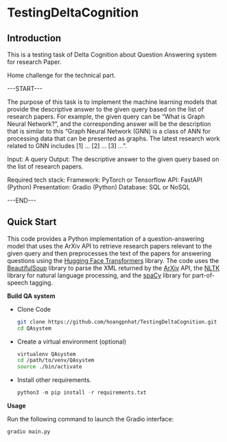 # TestingDeltaCognition
## Introduction
This is a testing task of Delta Cognition about Question Answering system for research Paper.

Home challenge for the technical part.
 
---START---

The purpose of this task is to implement the machine learning models that provide the descriptive answer to the given query based on the list of research papers. For example, the given query can be “What is Graph Neural Network?”, and the corresponding answer will be the description that is similar to this “Graph Neural Network (GNN) is a class of ANN for processing data that can be presented as graphs. The latest research work related to GNN includes [1] … [2] … [3] …”. 
 
Input: A query 
Output: The descriptive answer to the given query based on the list of research papers. 
 
Required tech stack: 
Framework: PyTorch or Tensorflow 
API: FastAPI (Python) 
Presentation: Gradio (Python) 
Database: SQL or NoSQL 

---END---
## Quick Start

This code provides a Python implementation of a question-answering model that uses the ArXiv API to retrieve research papers relevant to the given query and then preprocesses the text of the papers for answering questions using the [Hugging Face Transformers](https://huggingface.co) library. The code uses the [BeautifulSoup](https://www.crummy.com/software/BeautifulSoup/bs4/doc/) library to parse the XML returned by the [ArXiv](https://arxiv.org) API, the [NLTK](https://nltk.org) library for natural language processing, and the [spaCy](https://spacy.io) library for part-of-speech tagging.

**Build QA system**

* Clone Code
  ```bash
  git clone https://github.com/hoangpnhat/TestingDeltaCognition.git
  cd QAsystem
  ```
* Create a virtual environment (optional)
  ```bash
  virtualenv QAsystem
  cd /path/to/venv/QAsystem
  source ./bin/activate
  ```
* Install other requirements. 
  ```python
  python3 -m pip install -r requirements.txt
  ```
**Usage**

Run the following command to launch the Gradio interface:
```python
gradio main.py
```
